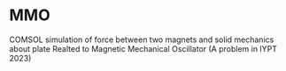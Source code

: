 # MMO
COMSOL simulation of force between two magnets and solid mechanics about plate
Realted to Magnetic Mechanical Oscillator  (A problem in IYPT 2023)
